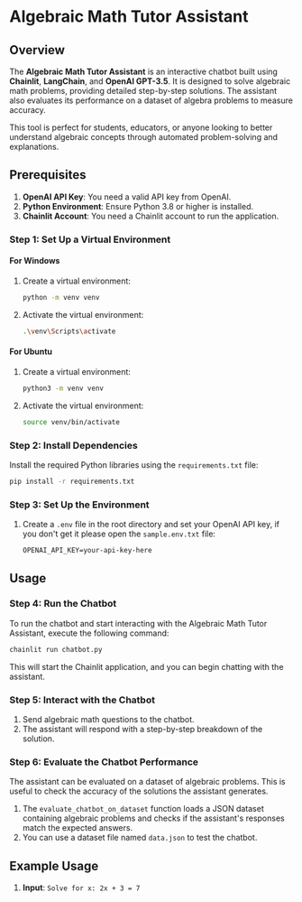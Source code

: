 
# Algebraic Math Tutor Assistant

## Overview
The **Algebraic Math Tutor Assistant** is an interactive chatbot built using **Chainlit**, **LangChain**, and **OpenAI GPT-3.5**. It is designed to solve algebraic math problems, providing detailed step-by-step solutions. The assistant also evaluates its performance on a dataset of algebra problems to measure accuracy.

This tool is perfect for students, educators, or anyone looking to better understand algebraic concepts through automated problem-solving and explanations.

## Prerequisites
1. **OpenAI API Key**: You need a valid API key from OpenAI.
2. **Python Environment**: Ensure Python 3.8 or higher is installed.
3. **Chainlit Account**: You need a Chainlit account to run the application.

### Step 1: Set Up a Virtual Environment

#### For Windows
1. Create a virtual environment:
   ```bash
   python -m venv venv
   ```
2. Activate the virtual environment:
   ```bash
   .\venv\Scripts\activate
   ```

#### For Ubuntu
1. Create a virtual environment:
   ```bash
   python3 -m venv venv
   ```
2. Activate the virtual environment:
   ```bash
   source venv/bin/activate
   ```

### Step 2: Install Dependencies
Install the required Python libraries using the `requirements.txt` file:
```bash
pip install -r requirements.txt
```

### Step 3: Set Up the Environment
1. Create a `.env` file in the root directory and set your OpenAI API key, if you don't get it please open the `sample.env.txt` file:
   ```
   OPENAI_API_KEY=your-api-key-here
   ```

## Usage

### Step 4: Run the Chatbot

To run the chatbot and start interacting with the Algebraic Math Tutor Assistant, execute the following command:
```bash
chainlit run chatbot.py
```

This will start the Chainlit application, and you can begin chatting with the assistant.

### Step 5: Interact with the Chatbot
1. Send algebraic math questions to the chatbot.
2. The assistant will respond with a step-by-step breakdown of the solution.

### Step 6: Evaluate the Chatbot Performance
The assistant can be evaluated on a dataset of algebraic problems. This is useful to check the accuracy of the solutions the assistant generates.

1. The `evaluate_chatbot_on_dataset` function loads a JSON dataset containing algebraic problems and checks if the assistant's responses match the expected answers.
2. You can use a dataset file named `data.json` to test the chatbot.

## Example Usage
1. **Input**: `Solve for x: 2x + 3 = 7`